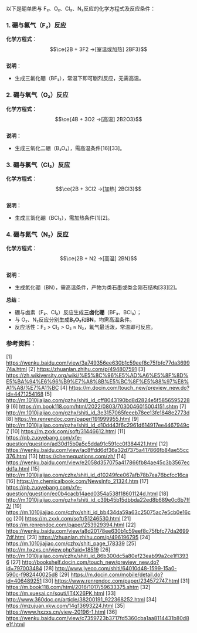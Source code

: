 以下是硼单质与 F₂、O₂、Cl₂、N₂反应的化学方程式及反应条件：
### **1. 硼与氟气（F₂）反应**
**化学方程式**：  
$$\ce{2B + 3F2 ->[室温或加热] 2BF3}$$  
**说明**：  
- 生成三氟化硼（BF₃），常温下即可剧烈反应，无需高温。

### **2. 硼与氧气（O₂）反应**
**化学方程式**：  
$$\ce{4B + 3O2 ->[高温] 2B2O3}$$  
**说明**：  
- 生成三氧化二硼（B₂O₃），需高温条件[16][33]。

### **3. 硼与氯气（Cl₂）反应**
**化学方程式**：  
$$\ce{2B + 3Cl2 ->[加热] 2BCl3}$$  
**说明**：  
- 生成三氯化硼（BCl₃），需加热条件[1][2]。

### **4. 硼与氮气（N₂）反应**
**化学方程式**：  
$$\ce{2B + N2 ->[高温] 2BN}$$  
**说明**：  
- 生成氮化硼（BN），需高温条件，产物为类石墨或类金刚石结构[33][2]。

**总结**：  
- 硼与卤素（F₂、Cl₂）反应生成**三卤化硼**（BF₃、BCl₃）；  
- 与 O₂、N₂反应分别生成**B₂O₃**和**BN**，均需高温条件。  
- 反应活性：F₂ > Cl₂ > O₂ ≈ N₂，氟气最活泼，常温即可反应。

### 参考资料：
[1] https://wenku.baidu.com/view/3a749356ee630b1c59eef8c75fbfc77da369974a.html
[2] https://zhuanlan.zhihu.com/p/494807591
[3] https://zh.wikiversity.org/wiki/%E5%8C%96%E5%AD%A6%E5%8F%8D%E5%BA%94%E6%96%B9%E7%A8%8B%E5%BC%8F%E5%88%97%E8%A1%A8/%E7%A1%BC
[4] https://m.docin.com/touch_new/preview_new.do?id=4471254168
[5] http://m.1010jiajiao.com/gzhx/shiti_id_cff8043190bd8d2824e5f58565952289
[6] https://m.book118.com/html/2022/0803/7030046015004151.shtm
[7] http://m.1010jiajiao.com/gzhx/shiti_id_3e3157065feeeb78ee13fe1848e2773d
[8] https://m.renrendoc.com/paper/191999955.html
[9] http://m.1010jiajiao.com/gzhx/shiti_id_d10dd43f6c2961d614917ee4467949c7
[10] https://m.zxxk.com/soft/31446612.html
[11] https://qb.zuoyebang.com/xfe-question/question/ad30d15b0a5c5dda91c591cc0f384421.html
[12] https://wenku.baidu.com/view/ac8ffdd6df36a32d7375a417866fb84ae55cc376.html
[13] https://chemequations.com/zh/
[14] https://wenku.baidu.com/view/e2058d357075a417866fb84ae45c3b3567ecdd1a.html
[15] http://m.1010jiajiao.com/czhx/shiti_id_d10249fce067afb78b7ea76bcfcc16ca
[16] https://m.chemicalbook.com/NewsInfo_21324.htm
[17] https://qb.zuoyebang.com/xfe-question/question/ec0b4cacb14aed0354a538f18601124d.html
[18] http://m.1010jiajiao.com/gzhx/shiti_id_c39b45b15dbbda22ed8b689e0c6b7ff2/
[19] https://m.1010jiajiao.com/czhx/shiti_id_bb434da59a63c25075ac7e5cb0e16ccc
[20] https://m.zxxk.com/soft/51246530.html
[21] https://m.renrendoc.com/paper/253929394.html
[22] https://wenku.baidu.com/view/a8d20178ee630b1c59eef8c75fbfc77da26997df.html
[23] https://zhuanlan.zhihu.com/p/496196795
[24] https://m.1010jiajiao.com/czhx/shiti_page_178339
[25] http://m.hxzxs.cn/view.php?aid=18519
[26] http://m.1010jiajiao.com/czhx/shiti_id_86b300dc5a80ef23eab99a2ce1f13936
[27] http://bookshelf.docin.com/touch_new/preview_new.do?id=797003484
[28] http://www.jyeoo.com/shiti/64010d48-1599-15a0-590c-f982440025d8
[29] https://m.docin.com/mobile/detail.do?id=406489251
[30] https://www.renrendoc.com/paper/234572747.html
[31] https://m.book118.com/html/2016/1017/59633375.shtm
[32] https://m.xuesai.cn/souti/IT4X26PK.html
[33] http://www.360doc.cn/article/38200191_922368252.html
[34] https://mzujuan.xkw.com/14q13693224.html
[35] https://www.hxzxs.cn/view-20196-1.html
[36] https://wenku.baidu.com/view/c7359723b3717fd5360cba1aa8114431b80d8e1f.html